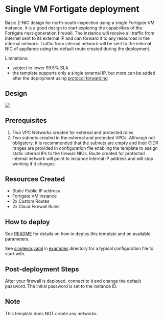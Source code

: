 # Single VM Fortigate deployment
Basic 2-NIC design for north-south inspection using a single Fortigate VM instance. It is a good design to start exploring the capabilities of the Fortigate next-generation firewall. The instance will receive all traffic from Internet sent to its external IP and can forward it to any resources in the internal network. Traffic from internal network will be sent to the internal NIC of appliance using the default route created during the deployment.

Limitations:
- subject to lower 99.5% SLA
- the template supports only a single external IP, but more can be added after the deployment using [protocol forwarding](https://cloud.google.com/compute/docs/protocol-forwarding)

## Design

![](https://www.lucidchart.com/publicSegments/view/ef2af385-2974-4120-a37d-3cbf676e8b96/image.png)

## Prerequisites
1. Two VPC Networks created for external and protected roles
1. Two subnets created in the external and protected VPCs. Although not obligatory, it is recommended that the subnets are empty and their CIDR ranges are provided in configuration file enabling the template to assign static internal IPs to the firewall NICs. Route created for protected internal network will point to instance internal IP address and will stop working if it changes.

## Resources Created
- Static Public IP address
- Fortigate VM instance
- 2x Custom Routes
- 2x Cloud Firewall Rules

## How to deploy
See [README](README.md) for details on how to deploy this template and on available parameters.

See [singlevm.yaml](examples/singlevm.yaml) in [examples](examples) directory for a typical configuration file to start with.

## Post-deployment Steps
After your firewall is deployed, connect to it and change the default password. The initial password is set to the instance ID.

## Note
This template does NOT create any networks.
